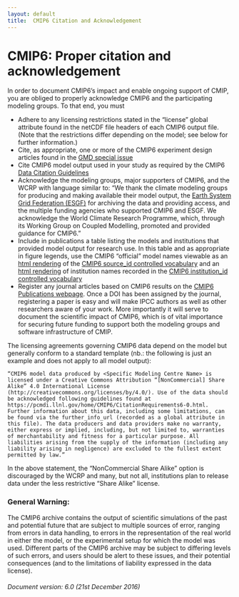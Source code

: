 ```yaml
---
layout: default
title:  CMIP6 Citation and Acknowledgement
---
```


# CMIP6: Proper citation and acknowledgement

In order to document CMIP6’s impact and enable ongoing support of CMIP, you are obliged to properly acknowledge CMIP6 and the participating modeling groups. To that end, you must

* Adhere to any licensing restrictions stated in the “license” global attribute found in the netCDF file headers of each CMIP6 output file. (Note that the restrictions differ depending on the model; see below for further information.)
* Cite, as appropriate, one or more of the CMIP6 experiment design articles found in the [GMD special issue](http://www.geosci-model-dev.net/special_issue590.html)
* Cite CMIP6 model output used in your study as required by the CMIP6 [Data Citation Guidelines](http://bit.ly/2gBCuqM)
* Acknowledge the modeling groups, major supporters of CMIP6, and the WCRP with language similar to: “We thank the climate modeling groups for producing and making available their model output, the [Earth System Grid Federation (ESGF)](http://esgf.llnl.gov/) for archiving the data and providing access, and the multiple funding agencies who supported CMIP6 and ESGF. We acknowledge the World Climate Research Programme, which, through its Working Group on Coupled Modelling, promoted and provided guidance for CMIP6.”
* Include in publications a table listing the models and institutions that provided model output for research use. In this table and as appropriate in figure legends, use the CMIP6 “official” model names viewable as an [html rendering](http://rawgit.com/WCRP-CMIP/CMIP6_CVs/master/src/CMIP6_source_id.html) of the [CMIP6 source_id controlled vocabulary](https://github.com/WCRP-CMIP/CMIP6_CVs/blob/master/CMIP6_source_id.json) and an [html rendering](http://rawgit.com/WCRP-CMIP/CMIP6_CVs/master/src/CMIP6_institution_id.html) of institution names recorded in the [CMIP6 institution_id controlled vocabulary](https://github.com/WCRP-CMIP/CMIP6_CVs/blob/master/CMIP6_institution_id.json)
* Register any journal articles based on CMIP6 results on the [CMIP6 Publications webpage](https://cmip-publications.llnl.gov/search?type=project&option=CMIP6). Once a DOI has been assigned by the journal, registering a paper is easy and will make IPCC authors as well as other researchers aware of your work. More importantly it will serve to document the scientific impact of CMIP6, which is of vital importance for securing future funding to support both the modeling groups and software infrastructure of CMIP.

The licensing agreements governing CMIP6 data depend on the model but generally conform to a standard template (nb.: the following is just an example and does not apply to all model output):

```
“CMIP6 model data produced by <Specific Modeling Centre Name> is licensed under a Creative Commons Attribution “[NonCommercial] Share Alike” 4.0 International License (http://creativecommons.org/licenses/by/4.0/). Use of the data should be acknowledged following guidelines found at https://pcmdi.llnl.gov/home/CMIP6/CitationRequirements6-0.html.  Further information about this data, including some limitations, can be found via the further_info_url (recorded as a global attribute in this file). The data producers and data providers make no warranty, either express or implied, including, but not limited to, warranties of merchantability and fitness for a particular purpose. All liabilities arising from the supply of the information (including any liability arising in negligence) are excluded to the fullest extent permitted by law.”
```

In the above statement, the “NonCommercial Share Alike” option is discouraged by the WCRP and many, but not all, institutions plan to release data under the less restrictive “Share Alike” license.
   
### General Warning:

The CMIP6 archive contains the output of scientific simulations of the past and potential future that are subject to multiple sources of error, ranging from errors in data handling, to errors in the representation of the real world in either the model, or the experimental setup for which the model was used. Different parts of the CMIP6 archive may be subject to differing levels of such errors, and users should be alert to these issues, and their potential consequences (and to the limitations of liability expressed in the data license).

###### Document version: 6.0 (21st December 2016)
